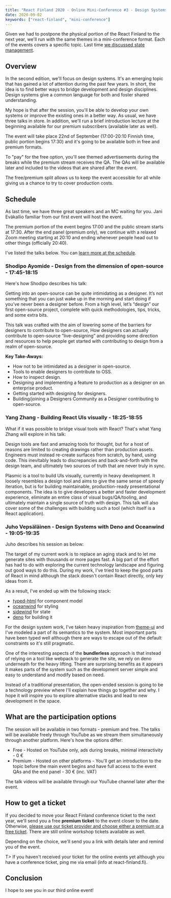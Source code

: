 ```yaml
---
title: "React Finland 2020 - Online Mini-Conference #3 - Design Systems"
date: 2020-09-02
keywords: ["react-finland", "mini-conference"]
---
```


Given we had to postpone the physical portion of the React Finland to the next year, we'll run with the same themes in a mini-conference format. Each of the events covers a specific topic. Last time [we discussed state management](/blog/rf-2020-online-mini-conf-vol-2-recap/).

## Overview

In the second edition, we'll focus on design systems. It's an emerging topic that has gained a lot of attention during the past few years. In short, the idea is to find better ways to bridge development and design disciplines. Design systems give a common language for both and foster shared understanding.

My hope is that after the session, you'll be able to develop your own systems or improve the existing ones in a better way. As usual, we have three talks in store. In addition, we'll run a brief introduction lecture at the beginning available for our premium subscribers (available later as well).

The event will take place 22nd of September (17:00-20:10 Finnish time, public portion begins 17:30) and it's going to be available both in free and premium formats.

To "pay" for the free option, you'll see themed advertisements during the breaks while the premium stream receives the QA. The QAs will be available later and included to the videos that are shared after the event.

The free/premium split allows us to keep the event accessible for all while giving us a chance to try to cover production costs.

## Schedule

As last time, we have three great speakers and an MC waiting for you. Jani Eväkallio familiar from our first event will host the event.

The premium portion of the event begins 17:00 and the public stream starts at 17:30. After the end panel (premium only), we continue with a relaxed Zoom meeting starting at 20:10 and ending whenever people head out to other things (officially 20:40).

I've listed the talks below. You can [learn more at the schedule](/schedule/).

### Shodipo Ayomide - Design from the dimension of open-source - 17:45-18:15

Here's how Shodipo describes his talk:

Getting into an open-source can be quite intimidating as a designer. It’s not something that you can just wake up in the morning and start doing if you’ve never been a designer before. From a high level, let’s “design” our first open-source project, complete with quick methodologies, tips, tricks, and some extra bits.

This talk was crafted with the aim of lowering some of the barriers for designers to contribute to open-source, How designers can actually contribute to open-source “live-designing” and providing some direction and resources to help people get started with contributing to design from a realm of open-source.

**Key Take-Aways:**

- How not to be intimidated as a designer in open-source.
- Tools to enable designers to contribute to OSS.
- How to inspect design.
- Designing and implementing a feature to production as a designer on an enterprise product.
- Getting started with designing for designers.
- Building/joining a Designers Community as a Designer contributing to open-source.

### Yang Zhang - Building React UIs visually - 18:25-18:55

What if it was possible to bridge visual tools with React? That's what Yang Zhang will explore in his talk:

Design tools are fast and amazing tools for thought, but for a host of reasons are limited to creating drawings rather than production assets. Engineers must instead re-create surfaces from scratch, by hand, using code. This inevitably leads to discrepancies and back-and-forth with the design team, and ultimately two sources of truth that are never truly in sync.

Plasmic is a tool to build UIs visually, currently in heavy development. It loosely resembles a design tool and aims to give the same sense of speedy iteration, but is for building maintainable, production-ready presentational components. The idea is to give developers a better and faster development experience, eliminate an entire class of visual bugs/QA/tooling, and ultimately maintain a single source of truth with design. This talk will also cover some of the challenges with building such a tool (which itself is a React application).

### Juho Vepsäläinen - Design Systems with Deno and Oceanwind - 19:05-19:35

Juho describes his session as below:

The target of my current work is to replace an aging stack and to let me generate sites with thousands or more pages fast. A big part of the effort has had to do with exploring the current technology landscape and figuring out good ways to do this. During my work, I've tried to keep the good parts of React in mind although the stack doesn't contain React directly, only key ideas from it.

As a result, I've ended up with the following stack:

- [typed-html](https://www.npmjs.com/package/typed-html) for component model
- [oceanwind](https://www.npmjs.com/package/oceanwind) for styling
- [sidewind](https://www.npmjs.com/package/sidewind) for state
- [deno](https://deno.land/) for building it

For the design system work, I've taken heavy inspiration from [theme-ui](https://theme-ui.com/) and I've modeled a part of its semantics to the system. Most important parts have been typed well although there are ways to escape out of the default constraints so it's still pragmatic.

One of the interesting aspects of the **bundlerless** approach is that instead of relying on a tool like webpack to generate the site, we rely on deno underneath for the heavy lifting. There are surprising benefits as it appears it makes parts of the system such as the development server simple and easy to understand and modify based on need.

Instead of a traditional presentation, the open-ended session is going to be a technology preview where I'll explain how things go together and why. I hope it will inspire you to explore alternative stacks and lead to new development in the space.

## What are the participation options

The session will be available in two formats - premium and free. The talks will be available freely through YouTube as we stream them simultaneously through another platform. Here's how the options differ:

- Free - Hosted on YouTube only, ads during breaks, minimal interactivity - 0 €
- Premium - Hosted on other platforms - You'll get an introduction to the topic before the main event begins and have full access to the event QAs and the end panel - 30 € (inc. VAT)

The talk videos will be available through our YouTube channel later after the event.

## How to get a ticket

If you decided to move your React Finland conference ticket to the next year, we'll send you a free **premium ticket** to the event closer to the date. Otherwise, [please use our ticket provider and choose either a premium or a free ticket](https://fienta.com/react-finland-2020?e8677b7f3a2f2d38052763b8d1cd9117). There are still online workshop tickets available as well.

Depending on the choice, we'll send you a link with details later and remind you of the event.

T> If you haven't received your ticket for the online events yet although you have a conference ticket, ping me via email (info at react-finland.fi).

## Conclusion

I hope to see you in our third online event!
